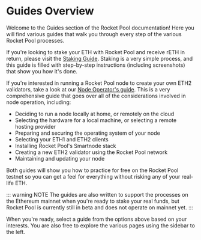 # Guides Overview

Welcome to the Guides section of the Rocket Pool documentation!
Here you will find various guides that walk you through every step of the various Rocket Pool processes.

If you're looking to stake your ETH with Rocket Pool and receive rETH in return, please visit the [Staking Guide](./staking/overview.md).
Staking is a very simple process, and this guide is filled with step-by-step instructions (including screenshots) that show you how it's done.

If you're interested in running a Rocket Pool node to create your own ETH2 validators, take a look at our [Node Operator's guide](./node/responsibilities.md).
This is a very comprehensive guide that goes over all of the considerations involved in node operation, including:

- Deciding to run a node locally at home, or remotely on the cloud
- Selecting the hardware for a local machine, or selecting a remote hosting provider
- Preparing and securing the operating system of your node
- Selecting your ETH1 and ETH2 clients
- Installing Rocket Pool's Smartnode stack
- Creating a new ETH2 validator using the Rocket Pool network
- Maintaining and updating your node

Both guides will show you how to practice for free on the Rocket Pool testnet so you can get a feel for everything without risking any of your real-life ETH.

::: warning NOTE
The guides are also written to support the processes on the Ethereum mainnet when you're ready to stake your real funds, but Rocket Pool is currently still in beta and does not operate on mainnet yet.
:::

When you're ready, select a guide from the options above based on your interests.
You are also free to explore the various pages using the sidebar to the left. 